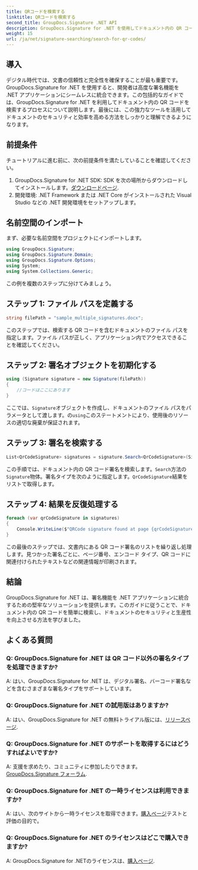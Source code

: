 ```yaml
---
title: QRコードを検索する
linktitle: QRコードを検索する
second_title: GroupDocs.Signature .NET API
description: GroupDocs.Signature for .NET を使用してドキュメント内の QR コードを検索する方法を学びます。ドキュメントのセキュリティを簡単に強化します。
weight: 15
url: /ja/net/signature-searching/search-for-qr-codes/
---
```

## 導入

デジタル時代では、文書の信頼性と完全性を確保することが最も重要です。 GroupDocs.Signature for .NET を使用すると、開発者は高度な署名機能を .NET アプリケーションにシームレスに統合できます。この包括的なガイドでは、GroupDocs.Signature for .NET を利用してドキュメント内の QR コードを検索するプロセスについて説明します。最後には、この強力なツールを活用してドキュメントのセキュリティと効率を高める方法をしっかりと理解できるようになります。

## 前提条件

チュートリアルに進む前に、次の前提条件を満たしていることを確認してください。

1.  GroupDocs.Signature for .NET SDK: SDK を次の場所からダウンロードしてインストールします。[ダウンロードページ](https://releases.groupdocs.com/signature/net/).
2. 開発環境: .NET Framework または .NET Core がインストールされた Visual Studio などの .NET 開発環境をセットアップします。

## 名前空間のインポート

まず、必要な名前空間をプロジェクトにインポートします。

```csharp
using GroupDocs.Signature;
using GroupDocs.Signature.Domain;
using GroupDocs.Signature.Options;
using System;
using System.Collections.Generic;
```

この例を複数のステップに分けてみましょう。

## ステップ 1: ファイル パスを定義する

```csharp
string filePath = "sample_multiple_signatures.docx";
```

このステップでは、検索する QR コードを含むドキュメントのファイル パスを指定します。ファイル パスが正しく、アプリケーション内でアクセスできることを確認してください。

## ステップ 2: 署名オブジェクトを初期化する

```csharp
using (Signature signature = new Signature(filePath))
{
    //コードはここにあります
}
```

ここでは、`Signature`オブジェクトを作成し、ドキュメントのファイル パスをパラメータとして渡します。の`using`このステートメントにより、使用後のリソースの適切な廃棄が保証されます。

## ステップ 3: 署名を検索する

```csharp
List<QrCodeSignature> signatures = signature.Search<QrCodeSignature>(SignatureType.QrCode);
```

この手順では、ドキュメント内の QR コード署名を検索します。`Search`方法の`Signature`物体。署名タイプを次のように指定します。`QrCodeSignature`結果をリストで取得します。

## ステップ 4: 結果を反復処理する

```csharp
foreach (var qrCodeSignature in signatures)
{
    Console.WriteLine($"QRCode signature found at page {qrCodeSignature.PageNumber} with type {qrCodeSignature.EncodeType.TypeName} and text {qrCodeSignature.Text}");
}
```

この最後のステップでは、文書内にある QR コード署名のリストを繰り返し処理します。見つかった署名ごとに、ページ番号、エンコード タイプ、QR コードに関連付けられたテキストなどの関連情報が印刷されます。

## 結論

GroupDocs.Signature for .NET は、署名機能を .NET アプリケーションに統合するための堅牢なソリューションを提供します。このガイドに従うことで、ドキュメント内の QR コードを簡単に検索し、ドキュメントのセキュリティと生産性を向上させる方法を学びました。

## よくある質問

### Q: GroupDocs.Signature for .NET は QR コード以外の署名タイプを処理できますか?
A: はい、GroupDocs.Signature for .NET は、デジタル署名、バーコード署名などを含むさまざまな署名タイプをサポートしています。

### Q: GroupDocs.Signature for .NET の試用版はありますか?
 A: はい、GroupDocs.Signature for .NET の無料トライアル版には、[リリースページ](https://releases.groupdocs.com/).

### Q: GroupDocs.Signature for .NET のサポートを取得するにはどうすればよいですか?
 A: 支援を求めたり、コミュニティに参加したりできます。[GroupDocs.Signature フォーラム](https://forum.groupdocs.com/c/signature/13).

### Q: GroupDocs.Signature for .NET の一時ライセンスは利用できますか?
 A: はい、次のサイトから一時ライセンスを取得できます。[購入ページ](https://purchase.groupdocs.com/temporary-license/)テストと評価の目的で。

### Q: GroupDocs.Signature for .NET のライセンスはどこで購入できますか?
 A: GroupDocs.Signature for .NETのライセンスは、[購入ページ](https://purchase.groupdocs.com/buy).